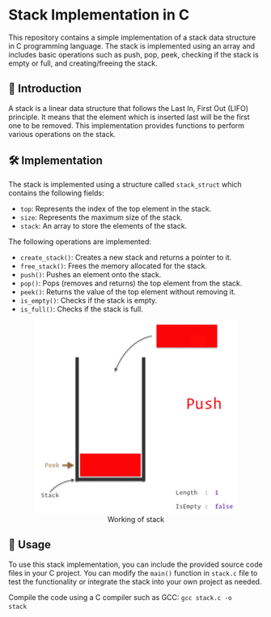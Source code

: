 # Stack Implementation in C

This repository contains a simple implementation of a stack data structure in C programming language. The stack is implemented using an array and includes basic operations such as push, pop, peek, checking if the stack is empty or full, and creating/freeing the stack.

## 📝 Introduction

A stack is a linear data structure that follows the Last In, First Out (LIFO) principle. It means that the element which is inserted last will be the first one to be removed. This implementation provides functions to perform various operations on the stack.

## 🛠️ Implementation

The stack is implemented using a structure called `stack_struct` which contains the following fields:
- `top`: Represents the index of the top element in the stack.
- `size`: Represents the maximum size of the stack.
- `stack`: An array to store the elements of the stack.

The following operations are implemented:
- `create_stack()`: Creates a new stack and returns a pointer to it.
- `free_stack()`: Frees the memory allocated for the stack.
- `push()`: Pushes an element onto the stack.
- `pop()`: Pops (removes and returns) the top element from the stack.
- `peek()`: Returns the value of the top element without removing it.
- `is_empty()`: Checks if the stack is empty.
- `is_full()`: Checks if the stack is full.

<div align = "center">
<img src="https://github.com/aman983/Algorithms-101/blob/main/C/Data%20Structures/Assets/stack.gif" width = 400>
  <br>
Working of stack
</div>

## 🚀 Usage

To use this stack implementation, you can include the provided source code files in your C project. You can modify the `main()` function in `stack.c` file to test the functionality or integrate the stack into your own project as needed.

Compile the code using a C compiler such as GCC:  <code>gcc stack.c -o stack</code>
